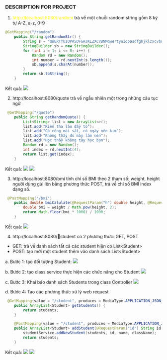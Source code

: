 ### DESCRIPTION FOR PROJECT

1. <span style="color:yellow">http://localhost:8080/random</span> trả về một chuỗi random string gồm 8 ký tự A-Z, a-z, 0-9

```java
@GetMapping("/random")
    public String getRandomStr() {
        String s = "QWERTYUIOPASDFGHJKLZXCVBNMqwertyuiopasdfghjklzxcvbnm0123456789";
        StringBuilder sb = new StringBuilder();
        for (int i = 1; i <= 8; i++) {
            Random rd = new Random();
            int number = rd.nextInt(s.length());
            sb.append(s.charAt(number));
        }
        return sb.toString();
    }
```

Kết quả:
![](/readme_img/random1.PNG)

2. http://localhost:8080/quote trả về ngẫu nhiên một trong những câu tục ngữ

```java
 @GetMapping("/quote")
    public String getRandomQuote() {
        List<String> list = new ArrayList<>();
        list.add("Kiến tha lâu đầy tổ");
        list.add("Có công mài sắt, có ngày nên kim");
        list.add("Không thầy đố mày làm nên");
        list.add("Học thầy không tày học bạn");
        Random rd = new Random();
        int index = rd.nextInt(4);
        return list.get(index);
    }
```

Kết quả:
![](/readme_img/quote1.PNG)
![](/readme_img/quote2.PNG)

3. http://localhost:8080/bmi tính chỉ số BMI theo 2 tham số: weight, height người dùng gửi lên bằng phương thức POST, trả về chỉ số BMI index dạng số.

```java
 @PostMapping("/bmi")
    public double bmiCalulate(@RequestParam("h") double height, @RequestParam("w") double weight) {
        double bmi = weight / Math.pow(height, 2);
        return Math.floor(bmi * 1000) / 1000;
    }
```

Kết quả:
![](/readme_img/bmi1.PNG)

4. http://localhost:8080/student có 2 phương thức: GET, POST

- GET: trả về danh sách tất cả các student hiện có List&lt;Student&gt;
- POST: tạo mới một student thêm vào danh sách List&lt;Student&gt;

a. Bước 1: tạo đối tượng Student:
![](/readme_img/student1.PNG)

b. Bước 2: tạo class service thực hiện các chức năng cho Student
![](/readme_img/student2.PNG)

c. Bước 3: Khai báo danh sách Students trong class Controller
![](/readme_img/student3.PNG)

d. Bước 4: Tạo các phương thức xử lý web request

```java
 @GetMapping(value = "/student", produces = MediaType.APPLICATION_JSON_VALUE)
    public ArrayList<Student> getStudents() {
        return students;
    }

    @PostMapping(value = "/student", produces = MediaType.APPLICATION_JSON_VALUE)
    public ArrayList<Student> addStudent(@RequestParam("id") String id, @RequestParam("name") String name, @RequestParam("class") String className) {
        studentService.addNewStudent(students, id, name, className);
        return students;
    }

```

Kết quả:
![](/readme_img/student4.PNG)
![](/readme_img/student5.PNG)
